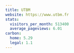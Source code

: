 ```yaml
---
title: UTBM
website: https://www.utbm.fr
stats:
  visitors_per_month: 513400
  average_pageviews: 6.01
carbon:
  home: 5.29
  legal: 1.1
---
```

